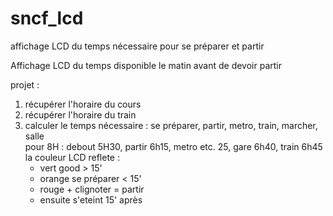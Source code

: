 # sncf_lcd
affichage LCD du temps nécessaire pour se préparer et partir

Affichage LCD du temps disponible le matin avant de devoir partir 


projet :

1. récupérer l'horaire du cours
1. récupérer l'horaire du train 
1. calculer le temps nécessaire : se préparer, partir, metro, train, marcher, salle  
    pour 8H : debout 5H30, partir 6h15, metro etc. 25, gare 6h40, train 6h45  
    la couleur LCD reflete :  
    * vert good > 15'
    * orange se préparer < 15'
    * rouge + clignoter = partir
    * ensuite s'eteint 15' après
